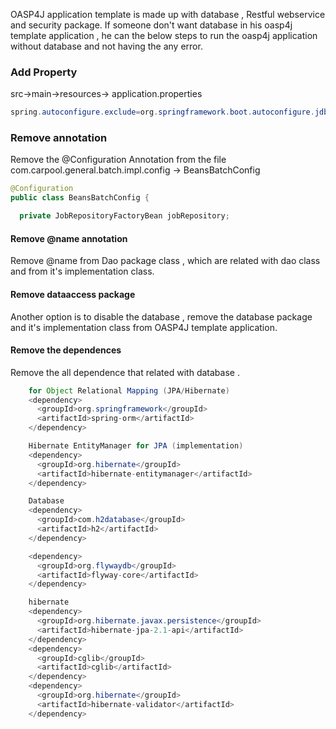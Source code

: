 OASP4J application template is made up with database , Restful webservice and security package. If someone don't want database in his oasp4j template application , he can the below steps to run the oasp4j application without database and not having the any error.

### Add Property  
src->main->resources-> application.properties 

````java
spring.autoconfigure.exclude=org.springframework.boot.autoconfigure.jdbc.DataSourceAutoConfiguration, org.springframework.boot.autoconfigure.orm.jpa.HibernateJpaAutoConfiguration
````
### Remove annotation 

Remove the @Configuration Annotation from the file com.carpool.general.batch.impl.config -> BeansBatchConfig

````java
@Configuration
public class BeansBatchConfig {

  private JobRepositoryFactoryBean jobRepository;
````

#### Remove @name annotation
  
Remove @name from Dao package class , which are related with dao class and from it's implementation class.

#### Remove dataaccess package

Another option is to disable the database , remove the database package and it's implementation class from OASP4J template application.
   
 #### Remove the dependences
 Remove the all dependence that related with database . 

````java
    for Object Relational Mapping (JPA/Hibernate)
    <dependency>
      <groupId>org.springframework</groupId>
      <artifactId>spring-orm</artifactId>
    </dependency>

    Hibernate EntityManager for JPA (implementation)
    <dependency>
      <groupId>org.hibernate</groupId>
      <artifactId>hibernate-entitymanager</artifactId>
    </dependency>

    Database
    <dependency>
      <groupId>com.h2database</groupId>
      <artifactId>h2</artifactId>
    </dependency>

    <dependency>
      <groupId>org.flywaydb</groupId>
      <artifactId>flyway-core</artifactId>
    </dependency>

    hibernate
    <dependency>
      <groupId>org.hibernate.javax.persistence</groupId>
      <artifactId>hibernate-jpa-2.1-api</artifactId>
    </dependency>
    <dependency>
      <groupId>cglib</groupId>
      <artifactId>cglib</artifactId>
    </dependency>
    <dependency>
      <groupId>org.hibernate</groupId>
      <artifactId>hibernate-validator</artifactId>
    </dependency>
```` 
 
 



   